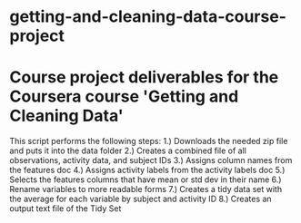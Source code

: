 # getting-and-cleaning-data-course-project
# Course project deliverables for the Coursera course 'Getting and Cleaning Data'
This script performs the following steps:
1.) Downloads the needed zip file and puts it into the data folder
2.) Creates a combined file of all observations, activity data, and subject IDs
3.) Assigns column names from the features doc
4.) Assigns activity labels from the activity labels doc
5.) Selects the features columns that have mean or std dev in their name
6.) Rename variables to more readable forms
7.) Creates a tidy data set with the average for each variable by subject and activity ID
8.) Creates an output text file of the Tidy Set
